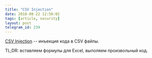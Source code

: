 ```yaml
---
title: "CSV Injection"
date: 2018-08-22 12:50:02
tags: [article, security]
layout: post
telegram_id: 239
---
```


[CSV Injection](http://georgemauer.net/2017/10/07/csv-injection.html) -- инъекция кода в CSV файлы.

TL;DR: вставляем формулы для Excel, выполяем произвольный код.
